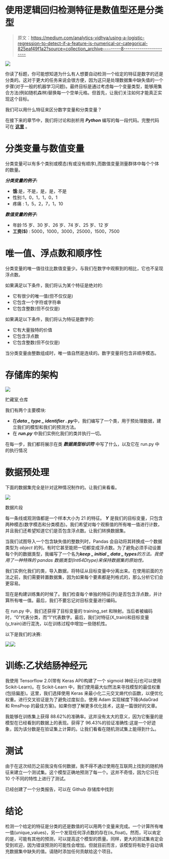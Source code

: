 # 使用逻辑回归检测特征是数值型还是分类型

> 原文：<https://medium.com/analytics-vidhya/using-a-logistic-regression-to-detect-if-a-feature-is-numerical-or-categorical-825eaf49f1a2?source=collection_archive---------8----------------------->

![](img/ce15f18c1cc210cb90b94cc3cf7ac66a.png)

你读了标题，你可能想知道为什么有人想要自动检测一个给定的特征是数字的还是分类的。这对于更大的任务来说会很方便，因为这只是处理数据集中缺失值的一个步骤(对于一般的机器学习问题)。最终目标是通过考虑每一个变量类型，能够用集合方法(例如随机森林)替换每一个空单元格。但首先，让我们关注如何才能真正实现这个目标。

我们可以用什么特征来区分数字变量和分类变量？

在接下来的章节中，我们将讨论和剖析用 ***Python*** 编写的每一段代码。完整代码可在 [**这里**](https://github.com/YA26/Data_type_identifier) 。

# **分类变量与数值变量**

分类变量可以有多个类别或模态(有或没有顺序),而数值变量测量群体中每个个体的数量。

***分类变量的例子:***

*   **饿**:是，不是，是，是，不是
*   性别:1，0，1，1，0，1
*   疼痛 : 1，5，2，7，1，10

***数值变量的例子:***

*   年龄:15 岁、30 岁、26 岁、74 岁、25 岁、12 岁
*   **工资($)** : 5000，1000，3000，25000，1500，7500

# 唯一值、浮点数和顺序性

分类变量的唯一值往往比数值变量少。与我们在数字中观察到的相比，它也不呈现浮点数。

如果满足以下条件，我们将认为某个特征是绝对的:

*   它有很少的唯一值(但不仅仅是)
*   它包含一个字符或字符串
*   它包含整数(但不仅仅是)

如果满足以下条件，我们将认为特征是数字的:

*   它有大量独特的价值
*   它包含浮点数
*   它包含整数(但不仅仅是)

当分类变量由整数组成时，唯一值自然是连续的。数字变量将包含非顺序模态。

# 存储库的架构

![](img/a35e003522fcc51629e52bb0b1e15c8a.png)

贮藏室ˌ仓库

我们有两个主要模块:

*   在***data _ type _ identifier . py***中，我们编写了一个类，用于预处理数据，建立我们的模型和我们的预测方法。
*   在 ***run.py*** 中我们实例化我们的类并执行一切。

在每一步，我们都将展示在类 ***数据类型标识符*** 中写了什么，以及它在 run.py 中的执行情况

# 数据预处理

下面的数据集完全是针对这种情况制作的。让我们来看看。

![](img/0161d5ea607d7873cea5503692c8ed36.png)

数据片段

每一条线或观测值都是一个样本大小为 21 的特征。 ***Y*** 是我们的目标变量，只包含两种模态(数字模态和分类模态)。我们希望对每个观察值的所有唯一值进行计数，并且我们还希望知道它们是否包含浮点数。让我们转换数据集。

当我们试图导入一个包含缺失值的整数列时，Pandas 会自动将其转换成一个数据类型为 *object* 的列。有时它甚至能把一切都变成浮点数。为了避免必须手动设置每个列的数据类型，我编写了一个名为***keep _ initial _ data _ types****的方法。我使用了一种特殊的 pandas 数据类型(Int64Dtype)来保持数据集的原始性。*

我们实例化我们的类，导入数据，将特征从目标变量中分离出来。在使用前面的方法之前，我们需要转置数据集，因为如果每个要素都是列格式的，那么分析它们会更容易。

现在是构建训练集的时候了。我们检查每个单独的特征(列)是否包含浮点数，并计算所有唯一值。最后，我们不要忘记对目标变量进行编码。

在 run.py 中，我们还获得了目标变量的 training_set 和映射。当后者被编码时，“0”代表分类，而“1”代表数字。最后，我们对特征(X_train)和目标变量(y_train)进行混洗，以在训练过程中增加一些随机性。

以下是我们的决赛:

![](img/e0ed03be040fb5d2642c7274d5e0b363.png)![](img/c0251395da6135929d6c5418f6bec910.png)

# 训练:乙状结肠神经元

我使用 Tensorflow 2.0(带有 Keras API)构建了一个 sigmoid 神经元(也可以使用 Scikit-Learn)。在 Scikit-Learn 中，我们使用最大似然法来寻找模型的最佳权重(包括偏差)。这里，我们选择使用 Keras 来最小化二元交叉熵代价函数，以便优化权重。进行交叉验证是为了避免过度拟合。使用 Adam 实现梯度下降(AdaGrad 和 RmsProp 的最佳方案)。如果你想了解更多优化技术，这是一篇很好的文章。

我能够在训练集上获得 88.62%的准确率。这并没有太大的意义，因为它衡量的是模型在已经看到的数据上的表现。获得了 96.43%的验证准确性:这是一个好迹象，因为该分数是在验证集上计算的。让我们看看在随机测试集上能得到什么。

# 测试

由于在这次经历之前我没有任何数据，我不得不通过使用在互联网上找到的随机特征来建立一个测试集。这个模型正确地预测了每一个。这并不奇怪，因为它只在 10 个不同的特性上进行了测试。

已经创建了一个分类报告，可以在 Github 存储库中找到

# 结论

检测一个给定的特征是分类的还是数值的可以用两个变量来完成。一个计算所有唯一值(unique_values)，另一个发现任何浮点数的存在(is_float)。然而，可以肯定的是，可能有其他的预测，可以提高这个模型的质量。同样，更大的测试集肯定会受到欢迎，因为错误预测的可能性会增加。但就目前而言，该模型将有助于自动填充数据集中缺失的值。请随时添加任何贡献给这个项目。